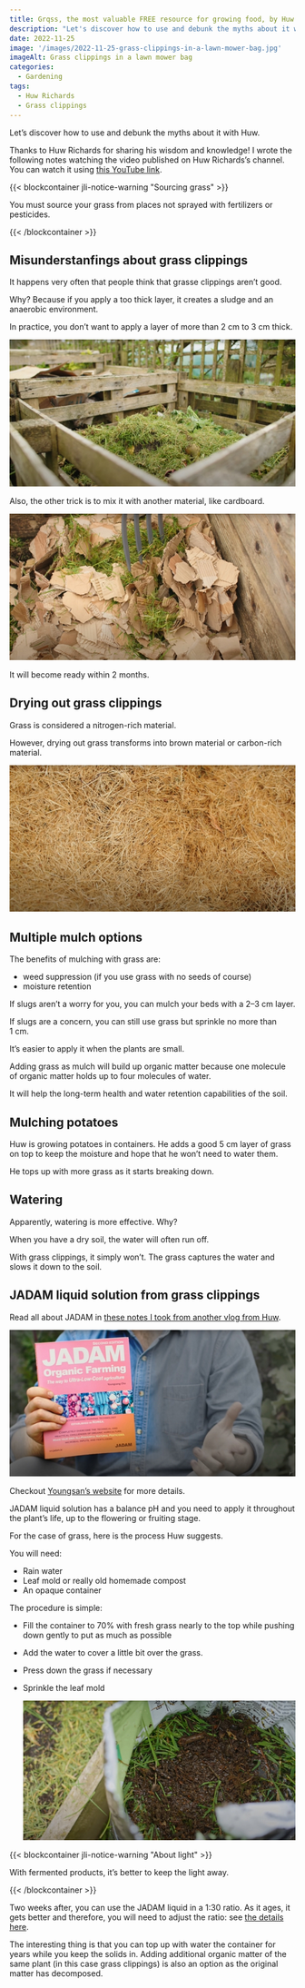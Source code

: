 ```yaml
---
title: Grqss, the most valuable FREE resource for growing food, by Huw Richards
description: "Let's discover how to use and debunk the myths about it with Huw."
date: 2022-11-25
image: '/images/2022-11-25-grass-clippings-in-a-lawn-mower-bag.jpg'
imageAlt: Grass clippings in a lawn mower bag
categories:
  - Gardening
tags:
  - Huw Richards
  - Grass clippings
---
```


Let’s discover how to use and debunk the myths about it with Huw.

<!-- more -->

Thanks to Huw Richards for sharing his wisdom and knowledge! I wrote the following notes watching the video published on Huw Richards’s channel. You can watch it using [this YouTube link](https://www.youtube.com/watch?v=FcmR8KbJzH8).

{{< blockcontainer jli-notice-warning "Sourcing grass" >}}

You must source your grass from places not sprayed with fertilizers or pesticides.

{{< /blockcontainer >}}

## Misunderstanfings about grass clippings

It happens very often that people think that grasse clippings aren’t good.

Why? Because if you apply a too thick layer, it creates a sludge and an anaerobic environment.

In practice, you don’t want to apply a layer of more than 2 cm to 3 cm thick.

![Grass on top of a compost heap](images/grass-on-compost-heap.jpg 'Grass is a great addition to a compost heap. Credits: image taken from Huw Richard’s vlog')

Also, the other trick is to mix it with another material, like cardboard.

![Mix of cardboard with grass](images/mix-of-cardboard-with-grass.jpg 'If you turn it regularly, you should get some decent compost. Credits: image taken from Huw Richard’s vlog')

It will become ready within 2 months.

## Drying out grass clippings

Grass is considered a nitrogen-rich material.

However, drying out grass transforms into brown material or carbon-rich material.

![Yellow grass](images/dryed-yellow-grass.jpg 'When it has dried, grass has lost its nitrogen and only the fibers remain. Credits: image taken from Huw Richard’s vlog')

## Multiple mulch options

The benefits of mulching with grass are:

- weed suppression (if you use grass with no seeds of course)
- moisture retention

If slugs aren’t a worry for you, you can mulch your beds with a 2–3 cm layer.

If slugs are a concern, you can still use grass but sprinkle no more than 1 cm.

It’s easier to apply it when the plants are small.

Adding grass as mulch will build up organic matter because one molecule of organic matter holds up to four molecules of water.

It will help the long-term health and water retention capabilities of the soil.

## Mulching potatoes

Huw is growing potatoes in containers. He adds a good 5 cm layer of grass on top to keep the moisture and hope that he won’t need to water them.

He tops up with more grass as it starts breaking down.

## Watering

Apparently, watering is more effective. Why?

When you have a dry soil, the water will often run off.

With grass clippings, it simply won’t. The grass captures the water and slows it down to the soil.

## JADAM liquid solution from grass clippings

Read all about JADAM in [these notes I took from another vlog from Huw](../easy-low-cost-plant-feed-to-boost-vegetables-huw-richards/index.md).

![JADAM book](images/jadam-book.jpg 'The book of Youngsan Cho details the method of JADAM organic farming. Credits: image taken from Huw Richard’s vlog')

Checkout [Youngsan’s website](https://en.jadam.kr/) for more details.

JADAM liquid solution has a balance pH and you need to apply it throughout the plant’s life, up to the flowering or fruiting stage.

For the case of grass, here is the process Huw suggests.

You will need:

- Rain water
- Leaf mold or really old homemade compost
- An opaque container

The procedure is simple:

- Fill the container to 70% with fresh grass nearly to the top while pushing down gently to put as much as possible
- Add the water to cover a little bit over the grass.
- Press down the grass if necessary
- Sprinkle the leaf mold

  ![Dirt and grass in a bag](images/inside-a-jadam-solution.jpg 'Huw is using a transparent plastic beer container so he used a compost bag to make sure no light gets in. Credits: image taken from Huw Richard’s vlog')

{{< blockcontainer jli-notice-warning "About light" >}}

With fermented products, it’s better to keep the light away.

{{< /blockcontainer >}}

Two weeks after, you can use the JADAM liquid in a 1:30 ratio. As it ages, it gets better and therefore, you will need to adjust the ratio: see [the details here](../easy-low-cost-plant-feed-to-boost-vegetables-huw-richards/index.md#dilution-ratio).

The interesting thing is that you can top up with water the container for years while you keep the solids in. Adding additional organic matter of the same plant (in this case grass clippings) is also an option as the original matter has decomposed.
